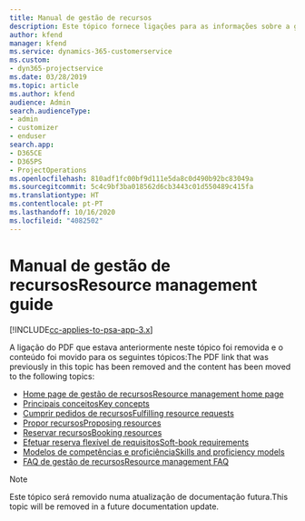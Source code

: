 ```yaml
---
title: Manual de gestão de recursos
description: Este tópico fornece ligações para as informações sobre a gestão de recursos no Project Service Automation.
author: kfend
manager: kfend
ms.service: dynamics-365-customerservice
ms.custom:
- dyn365-projectservice
ms.date: 03/28/2019
ms.topic: article
ms.author: kfend
audience: Admin
search.audienceType:
- admin
- customizer
- enduser
search.app:
- D365CE
- D365PS
- ProjectOperations
ms.openlocfilehash: 810adf1fc00bf9d111e5da8c0d490b92bc83049a
ms.sourcegitcommit: 5c4c9bf3ba018562d6cb3443c01d550489c415fa
ms.translationtype: HT
ms.contentlocale: pt-PT
ms.lasthandoff: 10/16/2020
ms.locfileid: "4082502"
---
```

# <a name="resource-management-guide"></a><span data-ttu-id="0da44-103">Manual de gestão de recursos</span><span class="sxs-lookup"><span data-stu-id="0da44-103">Resource management guide</span></span>

[!INCLUDE[cc-applies-to-psa-app-3.x](../../includes/cc-applies-to-psa-app-3x.md)]

<span data-ttu-id="0da44-104">A ligação do PDF que estava anteriormente neste tópico foi removida e o conteúdo foi movido para os seguintes tópicos:</span><span class="sxs-lookup"><span data-stu-id="0da44-104">The PDF link that was previously in this topic has been removed and the content has been moved to the following topics:</span></span>

- [<span data-ttu-id="0da44-105">Home page de gestão de recursos</span><span class="sxs-lookup"><span data-stu-id="0da44-105">Resource management home page</span></span>](../resource-management-home-page.md)
- [<span data-ttu-id="0da44-106">Principais conceitos</span><span class="sxs-lookup"><span data-stu-id="0da44-106">Key concepts</span></span>](../reports-key-concepts.md)
- [<span data-ttu-id="0da44-107">Cumprir pedidos de recursos</span><span class="sxs-lookup"><span data-stu-id="0da44-107">Fulfilling resource requests</span></span>](../resource-management-fulfill-requests.md)
- [<span data-ttu-id="0da44-108">Propor recursos</span><span class="sxs-lookup"><span data-stu-id="0da44-108">Proposing resources</span></span>](../resource-management-propose-resources.md)
- [<span data-ttu-id="0da44-109">Reservar recursos</span><span class="sxs-lookup"><span data-stu-id="0da44-109">Booking resources</span></span>](../resource-management-book-resources-scheduleboard.md)
- [<span data-ttu-id="0da44-110">Efetuar reserva flexível de requisitos</span><span class="sxs-lookup"><span data-stu-id="0da44-110">Soft-book requirements</span></span>](../resource-management-softbook-requirements.md)
- [<span data-ttu-id="0da44-111">Modelos de competências e proficiência</span><span class="sxs-lookup"><span data-stu-id="0da44-111">Skills and proficiency models</span></span>](../resource-management-skills-proficiency.md)
- [<span data-ttu-id="0da44-112">FAQ de gestão de recursos</span><span class="sxs-lookup"><span data-stu-id="0da44-112">Resource management FAQ</span></span>](../resource-management-faq.md)

> [!NOTE]
> <span data-ttu-id="0da44-113">Este tópico será removido numa atualização de documentação futura.</span><span class="sxs-lookup"><span data-stu-id="0da44-113">This topic will be removed in a future documentation update.</span></span> 
